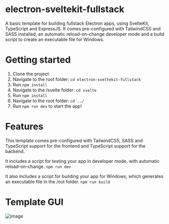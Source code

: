 # electron-sveltekit-fullstack

A basic template for building fullstack Electron apps, using SvelteKit, TypeScript and ExpressJS. It comes pre-configured with TailwindCSS and SASS installed, an automatic reload-on-change developer mode
and a build script to create an executable file for Windows.

# Getting started

1. Clone the project
2. Navigate to the root folder: `cd electron-sveltekit-fullstack`
3. Run `npm install`
4. Navigate to the /svelte folder: `cd svelte`
5. Run `npm install`
6. Navigate to the root folder: `cd ../`
7. Run `npm run dev` to start the app!

# Features

This template comes pre-configured with TailwindCSS, SASS and TypeScript support for the frontend and TypeScript support for the backend.

It includes a script for testing your app in developer mode, with automatic reload-on-change.
`npm run dev`

It also includes a script for building your app for Windows, which generates an executable file in the /out folder.
`npm run build`

# Template GUI

![image](https://user-images.githubusercontent.com/108586405/198894530-af8de74b-030e-4fac-88fa-f5b23422e2e5.png)
